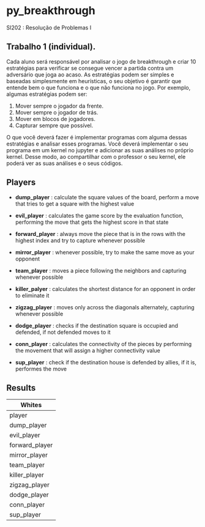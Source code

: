 # py_breakthrough
 SI202 : Resolução de Problemas I


## Trabalho 1 (individual).
Cada aluno será responsável por analisar o jogo de breakthrough e criar 10 estratégias para verificar se consegue vencer a partida contra um adversário que joga ao acaso. As estratégias podem ser simples e baseadas simplesmente em heurísticas, o seu objetivo é garantir que entende bem o que funciona e o que não funciona no jogo. Por exemplo, algumas estratégias podem ser:

1. Mover sempre o jogador da frente. 
1. Mover sempre o jogador de trás. 
1. Mover em blocos de jogadores. 
1. Capturar sempre que possível.

O que você deverá fazer é implementar programas com alguma dessas estratégias e analisar esses programas. Você deverá implementar o seu programa em um kernel no jupyter e adicionar as suas análises no próprio kernel. Desse modo, ao compartilhar com o professor o seu kernel, ele poderá ver as suas análises e o seus códigos.


## Players
* __dump_player__ : calculate the square values of the board, perform a move that tries to get a square with the highest value

* __evil_player__ : calculates the game score by the evaluation function, performing the move that gets the highest score in that state

* __forward_player__ : always move the piece that is in the rows with the highest index and try to capture whenever possible

* __mirror_player__ : whenever possible, try to make the same move as your opponent

* __team_player__ : moves a piece following the neighbors and capturing whenever possible

* __killer_palyer__ : calculates the shortest distance for an opponent in order to eliminate it

* __zigzag_player__ : moves only across the diagonals alternately, capturing whenever possible

* __dodge_player__ : checks if the destination square is occupied and defended, if not defended moves to it

* __conn_player__ : calculates the connectivity of the pieces by performing the movement that will assign a higher connectivity value

* __sup_player__ : check if the destination house is defended by allies, if it is, performes the move

## Results

Whites |
-------|
|player |teste |
dump_player | | |
evil_player | | |
forward_player | | |
mirror_player | | |
team_player | | |
killer_player | | |
zigzag_player | | |
dodge_player | | |
conn_player | | |
sup_player | | |